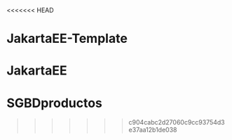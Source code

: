 <<<<<<< HEAD
# JakartaEE-Template
JakartaEE
=======
# SGBDproductos
>>>>>>> c904cabc2d27060c9cc93754d3e37aa12b1de038
